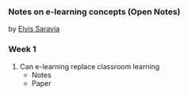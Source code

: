 ### Notes on e-learning concepts (Open Notes)
by [Elvis Saravia]()


### Week 1
1. Can e-learning replace classroom learning
    - Notes
    - Paper